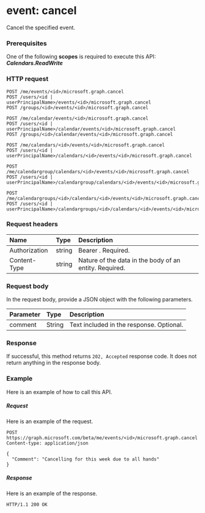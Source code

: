 # event: cancel

Cancel the specified event.

### Prerequisites
One of the following **scopes** is required to execute this API:
***Calendars.ReadWrite***
### HTTP request
<!-- { "blockType": "ignored" } -->
```http
POST /me/events/<id>/microsoft.graph.cancel
POST /users/<id | userPrincipalName>/events/<id>/microsoft.graph.cancel
POST /groups/<id>/events/<id>/microsoft.graph.cancel

POST /me/calendar/events/<id>/microsoft.graph.cancel
POST /users/<id | userPrincipalName>/calendar/events/<id>/microsoft.graph.cancel
POST /groups/<id>/calendar/events/<id>/microsoft.graph.cancel

POST /me/calendars/<id>/events/<id>/microsoft.graph.cancel
POST /users/<id | userPrincipalName>/calendars/<id>/events/<id>/microsoft.graph.cancel

POST /me/calendargroup/calendars/<id>/events/<id>/microsoft.graph.cancel
POST /users/<id | userPrincipalName>/calendargroup/calendars/<id>/events/<id>/microsoft.graph.cancel

POST /me/calendargroups/<id>/calendars/<id>/events/<id>/microsoft.graph.cancel
POST /users/<id | userPrincipalName>/calendargroups/<id>/calendars/<id>/events/<id>/microsoft.graph.cancel
```
### Request headers
| Name       | Type | Description|
|:---------------|:--------|:----------|
| Authorization  | string  | Bearer <token>. Required. |
| Content-Type | string  | Nature of the data in the body of an entity. Required. |

### Request body
In the request body, provide a JSON object with the following parameters.

| Parameter	   | Type	|Description|
|:---------------|:--------|:----------|
|comment|String|Text included in the response. Optional.|

### Response
If successful, this method returns `202, Accepted` response code. It does not return anything in the response body.

### Example
Here is an example of how to call this API.
##### Request
Here is an example of the request.
<!-- {
  "blockType": "request",
  "name": "event_cancel"
}-->
```http
POST https://graph.microsoft.com/beta/me/events/<id>/microsoft.graph.cancel
Content-type: application/json

{
  "Comment": "Cancelling for this week due to all hands"
}
```

##### Response
Here is an example of the response.
<!-- {
  "blockType": "response",
  "truncated": true
} -->
```http
HTTP/1.1 200 OK
```

<!-- uuid: 8fcb5dbc-d5aa-4681-8e31-b001d5168d79
2015-10-25 14:57:30 UTC -->
<!-- {
  "type": "#page.annotation",
  "description": "event: cancel",
  "keywords": "",
  "section": "documentation",
  "tocPath": ""
}-->
